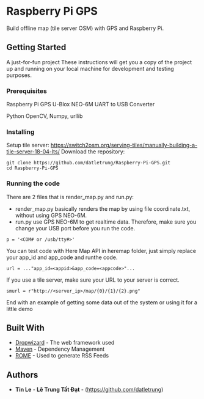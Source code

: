 # Raspberry Pi GPS

Build offline map (tile server OSM) with GPS and Raspberry Pi.

## Getting Started

A just-for-fun project
These instructions will get you a copy of the project up and running on your local machine for development and testing purposes.

### Prerequisites

Raspberry Pi
GPS U-Blox NEO-6M
UART to USB Converter

Python
OpenCV, Numpy, urllib

### Installing

Setup tile server: https://switch2osm.org/serving-tiles/manually-building-a-tile-server-18-04-lts/
Download the repository:

```
git clone https://github.com/datletrung/Raspberry-Pi-GPS.git
cd Raspberry-Pi-GPS
```

### Running the code

There are 2 files that is render_map.py and run.py:
  - render_map.py basically renders the map by using file coordinate.txt, without using GPS NEO-6M.
  - run.py use GPS NEO-6M to get realtime data. Therefore, make sure you change your USB port before you run the code.
  
```
p = '<COM# or /usb/tty#>'
```

You can test code with Here Map API in heremap folder, just simply replace your app_id and app_code and runthe code.

```
url = ..."app_id=<appid>&app_code=<appcode>"...
```

If you use a tile server, make sure your URL to your server is correct.

```
smurl = r"http://<server_ip>/map/{0}/{1}/{2}.png"
```

End with an example of getting some data out of the system or using it for a little demo

## Built With

* [Dropwizard](http://www.dropwizard.io/1.0.2/docs/) - The web framework used
* [Maven](https://maven.apache.org/) - Dependency Management
* [ROME](https://rometools.github.io/rome/) - Used to generate RSS Feeds

## Authors

* **Tin Le** - **Lê Trung Tất Đạt** - (https://github.com/datletrung)
